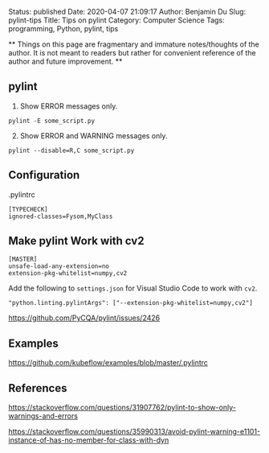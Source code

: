 Status: published
Date: 2020-04-07 21:09:17
Author: Benjamin Du
Slug: pylint-tips
Title: Tips on pylint
Category: Computer Science
Tags: programming, Python, pylint, tips

**
Things on this page are fragmentary and immature notes/thoughts of the author.
It is not meant to readers but rather for convenient reference of the author and future improvement.
**


## pylint

1. Show ERROR messages only.
```
pylint -E some_script.py
```

2. Show ERROR and WARNING messages only.
```
pylint --disable=R,C some_script.py
```

## Configuration

.pylintrc 
```
[TYPECHECK]
ignored-classes=Fysom,MyClass
```
## Make pylint Work with cv2

```
[MASTER]
unsafe-load-any-extension=no
extension-pkg-whitelist=numpy,cv2
```

Add the following to `settings.json` for Visual Studio Code to work with `cv2`.

    "python.linting.pylintArgs": ["--extension-pkg-whitelist=numpy,cv2"]

https://github.com/PyCQA/pylint/issues/2426

## Examples

https://github.com/kubeflow/examples/blob/master/.pylintrc

## References

https://stackoverflow.com/questions/31907762/pylint-to-show-only-warnings-and-errors

https://stackoverflow.com/questions/35990313/avoid-pylint-warning-e1101-instance-of-has-no-member-for-class-with-dyn
